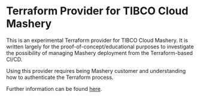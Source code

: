 # Terraform Provider for TIBCO Cloud Mashery

This is an experimental Terraform provider for TIBCO Cloud Mashery. It is written 
largely for the proof-of-concept/educational purposes to investigate the possibility of 
managing Mashery deployment from the Terraform-based CI/CD.

Using this provider requires being Mashery customer and understanding how to authenticate
the Terraform process.

Further information can be found [here](./website/docs/index.html.markdown).
